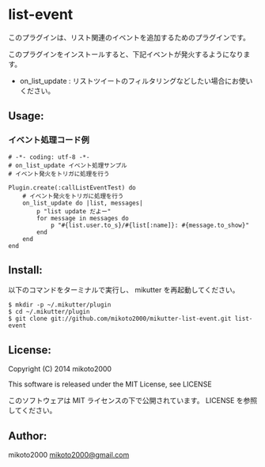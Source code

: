 list-event
==========

このプラグインは、リスト関連のイベントを追加するためのプラグインです。

このプラグインをインストールすると、下記イベントが発火するようになります。

- on_list_update : リストツイートのフィルタリングなどしたい場合にお使いください。

Usage:
------

### イベント処理コード例

~~~ { .rb }
# -*- coding: utf-8 -*-
# on_list_update イベント処理サンプル
# イベント発火をトリガに処理を行う

Plugin.create(:callListEventTest) do
    # イベント発火をトリガに処理を行う
    on_list_update do |list, messages|
        p "list update だよー"
        for message in messages do
            p "#{list.user.to_s}/#{list[:name]}: #{message.to_show}"
        end
    end
end
~~~

Install:
--------

以下のコマンドをターミナルで実行し、 mikutter を再起動してください。

~~~ { .sh }
$ mkdir -p ~/.mikutter/plugin
$ cd ~/.mikutter/plugin
$ git clone git://github.com/mikoto2000/mikutter-list-event.git list-event
~~~

License:
--------

Copyright (C) 2014 mikoto2000

This software is released under the MIT License, see LICENSE

このソフトウェアは MIT ライセンスの下で公開されています。 LICENSE を参照してください。

Author:
-------

mikoto2000 <mikoto2000@gmail.com>
